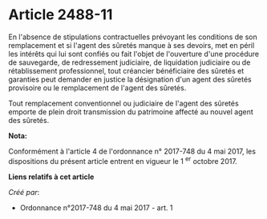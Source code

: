 # Article 2488-11

En l'absence de stipulations contractuelles prévoyant les conditions de son remplacement et si l'agent des sûretés manque à
ses devoirs, met en péril les intérêts qui lui sont confiés ou fait l'objet de l'ouverture d'une procédure de sauvegarde, de
redressement judiciaire, de liquidation judiciaire ou de rétablissement professionnel, tout créancier bénéficiaire des
sûretés et garanties peut demander en justice la désignation d'un agent des sûretés provisoire ou le remplacement de l'agent
des sûretés.

Tout remplacement conventionnel ou judiciaire de l'agent des sûretés emporte de plein droit transmission du patrimoine
affecté au nouvel agent des sûretés.

**Nota:**

Conformément à l'article 4 de l'ordonnance n° 2017-748 du 4 mai 2017, les dispositions du présent article entrent en vigueur
le 1
  <sup>er</sup> octobre 2017.

**Liens relatifs à cet article**

_Créé par_:

  - Ordonnance n°2017-748 du 4 mai 2017 - art. 1
